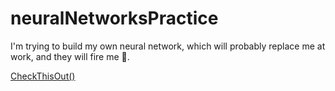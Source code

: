 # neuralNetworksPractice
I'm trying to build my own neural network, which will probably replace me at work, and they will fire me 🥺.

[CheckThisOut()](https://erokhiinsergei.github.io/neuralNetworksPractice/)
